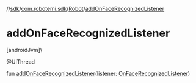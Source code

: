 //[sdk](../../../index.md)/[com.robotemi.sdk](../index.md)/[Robot](index.md)/[addOnFaceRecognizedListener](add-on-face-recognized-listener.md)

# addOnFaceRecognizedListener

[androidJvm]\

@UiThread

fun [addOnFaceRecognizedListener](add-on-face-recognized-listener.md)(listener: [OnFaceRecognizedListener](../../com.robotemi.sdk.face/-on-face-recognized-listener/index.md))
